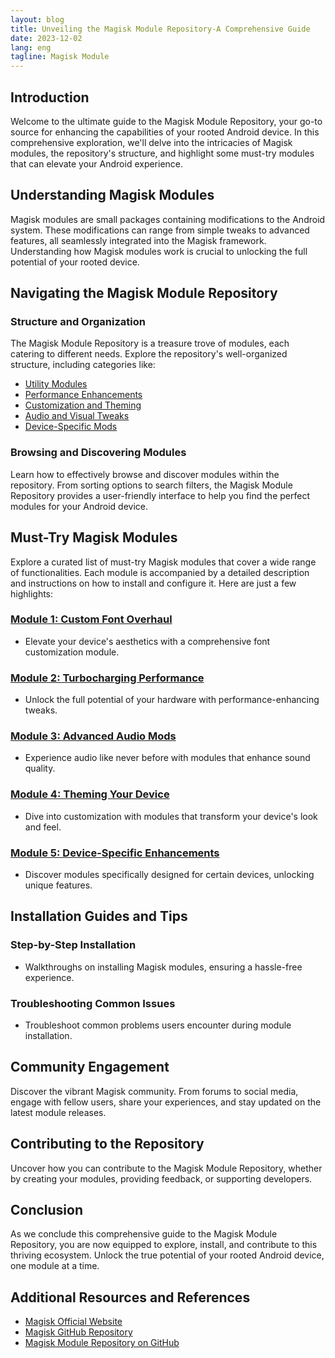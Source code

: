 ```yaml
---
layout: blog
title: Unveiling the Magisk Module Repository-A Comprehensive Guide
date: 2023-12-02
lang: eng
tagline: Magisk Module
---
```

<script async src="https://pagead2.googlesyndication.com/pagead/js/adsbygoogle.js?client=ca-pub-8370893026371321"
     crossorigin="anonymous"></script>
<!-- Display 2 -->
<ins class="adsbygoogle"
     style="display:block"
     data-ad-client="ca-pub-8370893026371321"
     data-ad-slot="4101050007"
     data-ad-format="auto"
     data-full-width-responsive="true"></ins>
<script>
     (adsbygoogle = window.adsbygoogle || []).push({});
</script>
## Introduction

Welcome to the ultimate guide to the Magisk Module Repository, your go-to source for enhancing the capabilities of your rooted Android device. In this comprehensive exploration, we'll delve into the intricacies of Magisk modules, the repository's structure, and highlight some must-try modules that can elevate your Android experience.

## Understanding Magisk Modules

Magisk modules are small packages containing modifications to the Android system. These modifications can range from simple tweaks to advanced features, all seamlessly integrated into the Magisk framework. Understanding how Magisk modules work is crucial to unlocking the full potential of your rooted device.

## Navigating the Magisk Module Repository

### Structure and Organization

The Magisk Module Repository is a treasure trove of modules, each catering to different needs. Explore the repository's well-organized structure, including categories like:
   - [Utility Modules](#utility-modules)
   - [Performance Enhancements](#performance-enhancements)
   - [Customization and Theming](#customization-and-theming)
   - [Audio and Visual Tweaks](#audio-and-visual-tweaks)
   - [Device-Specific Mods](#device-specific-mods)

### Browsing and Discovering Modules

Learn how to effectively browse and discover modules within the repository. From sorting options to search filters, the Magisk Module Repository provides a user-friendly interface to help you find the perfect modules for your Android device.

## Must-Try Magisk Modules

Explore a curated list of must-try Magisk modules that cover a wide range of functionalities. Each module is accompanied by a detailed description and instructions on how to install and configure it. Here are just a few highlights:

### [Module 1: Custom Font Overhaul](#custom-font-overhaul)
   - Elevate your device's aesthetics with a comprehensive font customization module.

### [Module 2: Turbocharging Performance](#turbocharging-performance)
   - Unlock the full potential of your hardware with performance-enhancing tweaks.

### [Module 3: Advanced Audio Mods](#advanced-audio-mods)
   - Experience audio like never before with modules that enhance sound quality.

### [Module 4: Theming Your Device](#theming-your-device)
   - Dive into customization with modules that transform your device's look and feel.

### [Module 5: Device-Specific Enhancements](#device-specific-enhancements)
   - Discover modules specifically designed for certain devices, unlocking unique features.

## Installation Guides and Tips

### Step-by-Step Installation
   - Walkthroughs on installing Magisk modules, ensuring a hassle-free experience.

### Troubleshooting Common Issues
   - Troubleshoot common problems users encounter during module installation.

## Community Engagement

Discover the vibrant Magisk community. From forums to social media, engage with fellow users, share your experiences, and stay updated on the latest module releases.

## Contributing to the Repository

Uncover how you can contribute to the Magisk Module Repository, whether by creating your modules, providing feedback, or supporting developers.

## Conclusion

As we conclude this comprehensive guide to the Magisk Module Repository, you are now equipped to explore, install, and contribute to this thriving ecosystem. Unlock the true potential of your rooted Android device, one module at a time.

## Additional Resources and References

- [Magisk Official Website](https://magisk.me/)
- [Magisk GitHub Repository](https://github.com/topjohnwu/Magisk)
- [Magisk Module Repository on GitHub](https://github.com/Magisk-Modules-Repo)
